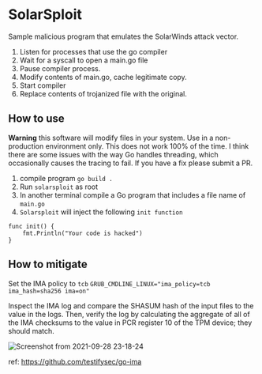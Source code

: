 # SolarSploit

Sample malicious program that emulates the SolarWinds attack vector.

1. Listen for processes that use the go compiler
2. Wait for a syscall to open a main.go file
3. Pause compiler process.
4. Modify contents of main.go, cache legitimate copy.
5. Start compiler
6. Replace contents of trojanized file with the original.

## How to use

**Warning** this software will modify files in your system.  Use in a non-production environment only.  This does not work 100% of the time.  I think there are some issues with the way Go handles threading, which occasionally causes the tracing to fail.  If you have a fix please submit a PR.


1.  compile program
`go build .`
2.  Run `solarsploit` as root
3.  In another terminal compile a Go program that includes a file name of `main.go`
4.  `Solarsploit` will inject the following `init function`
```
func init() {
	fmt.Println("Your code is hacked")
}
```

## How to mitigate

Set the IMA policy to `tcb`
```GRUB_CMDLINE_LINUX="ima_policy=tcb ima_hash=sha256 ima=on"```

Inspect the IMA log and compare the SHASUM hash of the input files to the value in the logs. Then, verify the log by calculating the aggregate of all of the IMA checksums to the value in PCR register 10 of the TPM device; they should match. 

![Screenshot from 2021-09-28 23-18-24](https://user-images.githubusercontent.com/6634325/135206145-da183619-2911-48a5-a458-4f7fa3756a56.png)

ref:  https://github.com/testifysec/go-ima
